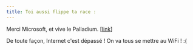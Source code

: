 ```yaml
---
title: Toi aussi flippe ta race :
---
```


Merci Microsoft, et vive le Palladium.
[[link](http://www.macplus.org/magplus/article.php?id_article=2296)]

De toute façon, Internet c'est dépassé ! On va tous se mettre au WiFi ! :(

